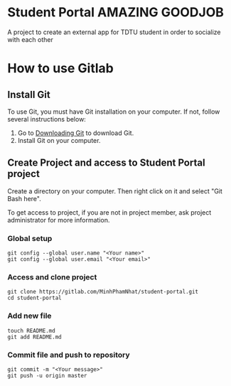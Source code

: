 # Student Portal AMAZING GOODJOB

A project to create an external app for TDTU student in order to socialize with each other

# How to use Gitlab

## Install Git

To use Git, you must have Git installation on your computer. If not, follow several instructions below:
1. Go to <a href="https://git-scm.com/download/win">Downloading Git</a> to download Git.
2. Install Git on your computer.

## Create Project and access to Student Portal project
Create a directory on your computer. Then right click on it and select "Git Bash here".

To get access to project, if you are not in project member, ask project administrator for more information.

### Global setup
```
git config --global user.name "<Your name>"
git config --global user.email "<Your email>"
```
### Access and clone project
```
git clone https://gitlab.com/MinhPhamNhat/student-portal.git
cd student-portal
```

### Add new file
```
touch README.md
git add README.md
```

### Commit file and push to repository
```
git commit -m "<Your message>"
git push -u origin master
```


